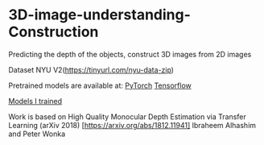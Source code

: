 # 3D-image-understanding-Construction
Predicting the depth of the objects, construct 3D images from 2D images

Dataset
NYU V2(https://tinyurl.com/nyu-data-zip)

Pretrained models are available at:
[PyTorch](https://drive.google.com/file/d/1wvhQhs2CAGumRslknNkPBRCNNKMOHw78/view?usp=sharing)
[Tensorflow](https://drive.google.com/file/d/1wvhQhs2CAGumRslknNkPBRCNNKMOHw78/view?usp=sharing)

[Models I trained](https://drive.google.com/drive/folders/1C88ENnOCOi_5eeusYJcFNieDSWYgawCk?usp=sharing)


Work is based on 
High Quality Monocular Depth Estimation via Transfer Learning (arXiv 2018) [https://arxiv.org/abs/1812.11941]
Ibraheem Alhashim and Peter Wonka
